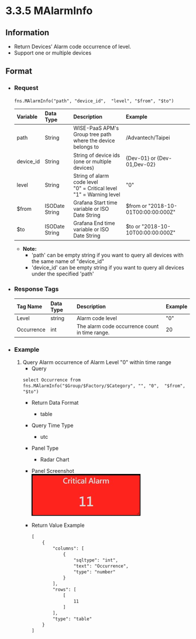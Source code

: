 # 3.3.5 MAlarmInfo

## Information

* Return Devices’ Alarm code occurrence of level.
* Support one or multiple devices

## Format

* ### Request

  ```
  fns.MAlarmInfo("path", "device_id",  "level", "$from", "$to")
  ```

  | Variable | Data Type | Description | Example |
  | :--- | :--- | :--- | :---|
  | path | String | WISE-PaaS APM's Group tree path<br>where the device belongs to | /Advantech/Taipei |
  | device_id | String | String of device ids \(one or multiple devices\) | {Dev-01} or {Dev-01,Dev-02} |
  | level | String | String of alarm code level<br>"0" = Critical level<br>"1" = Warning level | "0" |
  | $from | ISODate String | Grafana Start time variable or ISO Date String | $from or "2018-10-01T00:00:00:000Z" |
  | $to | ISODate String | Grafana End time variable or ISO Date String | $to or "2018-10-10T00:00:00:000Z" |

  - **Note:**
    - 'path' can be empty string if you want to query all devices with the same name of "device_id"
    - 'device_id' can be empty string if you want to query all devices under the specified 'path'
  

* ### Response Tags

  | Tag Name | Data Type | Description | Example |
  | :--- | :--- | :--- | :--- |
  | Level | string | Alarm code level | "0" |
  | Occurrence | int | The alarm code occurrence count in time range. | 20 |
 
* ### Example  
    1. Query Alarm occurrence of Alarm Level "0" within time range
        - Query   
        ``` 
        select Occurrence from fns.MAlarmInfo("$Group/$Factory/$Category", "", "0",  "$from", "$to")
        ```
        - Return Data Format   
            * table
        - Query Time Type   
            * utc
        - Panel Type   
            * Radar Chart
        - Panel Screenshot      
            ![](/images/3.3.5-MAlarmInfo-SingleStat.jpg)

        - Return Value Example    
            ```
            [
                {
                    "columns": [
                        {
                            "sqltype": "int", 
                            "text": "Occurrence", 
                            "type": "number"
                        }
                    ], 
                    "rows": [
                        [
                            11
                        ]
                    ], 
                    "type": "table"
                }
            ]

            ```